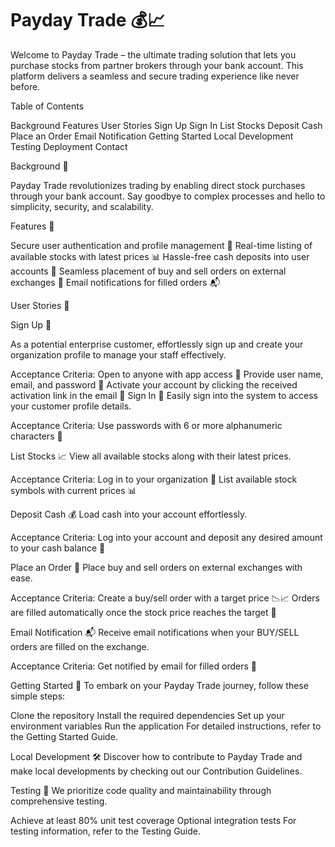 # Payday Trade 💰📈

Welcome to Payday Trade – the ultimate trading solution that lets you purchase stocks from partner brokers through your bank account. This platform delivers a seamless and secure trading experience like never before.

Table of Contents

Background
Features
User Stories
Sign Up
Sign In
List Stocks
Deposit Cash
Place an Order
Email Notification
Getting Started
Local Development
Testing
Deployment
Contact

Background 🌄

Payday Trade revolutionizes trading by enabling direct stock purchases through your bank account. Say goodbye to complex processes and hello to simplicity, security, and scalability.

Features 🚀

Secure user authentication and profile management 🔐
Real-time listing of available stocks with latest prices 📊
Hassle-free cash deposits into user accounts 💸
Seamless placement of buy and sell orders on external exchanges 🔄
Email notifications for filled orders 📬

User Stories 👥

Sign Up 📝

As a potential enterprise customer, effortlessly sign up and create your organization profile to manage your staff effectively.

Acceptance Criteria:
Open to anyone with app access 📱
Provide user name, email, and password 🔑
Activate your account by clicking the received activation link in the email 📧
Sign In 🔑
Easily sign into the system to access your customer profile details.

Acceptance Criteria:
Use passwords with 6 or more alphanumeric characters 🔐

List Stocks 📈
View all available stocks along with their latest prices.

Acceptance Criteria:
Log in to your organization 👤
List available stock symbols with current prices 📊

Deposit Cash 💰
Load cash into your account effortlessly.

Acceptance Criteria:
Log into your account and deposit any desired amount to your cash balance 💸

Place an Order 🔄
Place buy and sell orders on external exchanges with ease.

Acceptance Criteria:
Create a buy/sell order with a target price 📉📈
Orders are filled automatically once the stock price reaches the target 🎯

Email Notification 📬
Receive email notifications when your BUY/SELL orders are filled on the exchange.

Acceptance Criteria:
Get notified by email for filled orders 📧

Getting Started 🚀
To embark on your Payday Trade journey, follow these simple steps:

Clone the repository
Install the required dependencies
Set up your environment variables
Run the application
For detailed instructions, refer to the Getting Started Guide.

Local Development 🛠️
Discover how to contribute to Payday Trade and make local developments by checking out our Contribution Guidelines.

Testing 🧪
We prioritize code quality and maintainability through comprehensive testing.

Achieve at least 80% unit test coverage
Optional integration tests
For testing information, refer to the Testing Guide.

